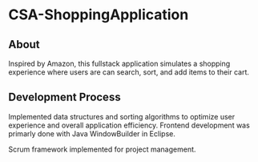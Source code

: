 # CSA-ShoppingApplication
## About
Inspired by Amazon, this fullstack application simulates a shopping experience where users are can search, sort, and add items to their cart. 

## Development Process
Implemented data structures and sorting algorithms to optimize user experience and overall application efficiency. 
Frontend development was primarly done with Java WindowBuilder in Eclipse. 

Scrum framework implemented for project management.
